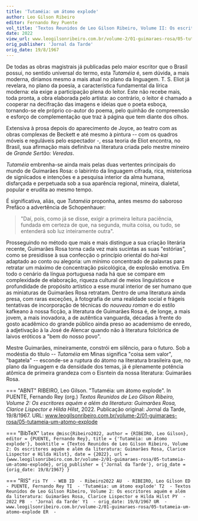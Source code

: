 ```yaml
---
title: 'Tutaméia: um átomo explode'
author: Leo Gilson Ribeiro
editor: Fernando Rey Puente
vol_title: 'Textos Reunidos de Leo Gilson Ribeiro, Volume II: Os escritores aquém e além da literatura: Guimarães Rosa, Clarice Lispector e Hilda Hilst'
date: 2022
view_url: www.leogilsonribeiro.com.br/volume-2/01-guimaraes-rosa/05-tutameia-um-atomo-explode
orig_publisher: 'Jornal da Tarde'
orig_date: 19/8/1967
---
```


De todas as obras magistrais já publicadas pelo maior escritor que o Brasil possui, no sentido universal do termo, esta *Tutaméia* é, sem dúvida, a mais moderna, diríamos mesmo a mais atual no plano da linguagem. T. S. Eliot já revelara, no plano da poesia, a característica fundamental da lírica moderna: ela exige a participação plena do leitor. Este não recebe mais, toda pronta, a obra elaborada pelo artista: ao contrário, o leitor é chamado a cooperar na decifração das imagens e ideias que o poeta esboça, tornando-se ele próprio co-autor do poema, pelo quinhão de compreensão e esforço de complementação que traz à página que tem diante dos olhos.

Extensiva à prosa depois do aparecimento de Joyce, ao teatro com as obras complexas de Beckett e até mesmo à pintura -- com os quadros móveis e reguláveis pelo espectador -, essa teoria de Eliot encontra, no Brasil, sua afirmação mais definitva na literatura criada pelo mestre mineiro de *Grande Sertão: Veredas*.

*Tutaméia* embrenha-se ainda mais pelas duas vertentes principais do mundo de Guimarães Rosa: o labirinto da linguagem cifrada, rica, misteriosa de signiicados e intenções e a pesquisa interior da alma humana, disfarçada e perpetuada sob a sua aparência regional, mineira, dialetal, popular e erudita ao mesmo tempo.

É significativa, aliás, que *Tutaméia* proponha, antes mesmo do saboroso Prefáco a advertência de Schopenhauer:

> "Daí, pois, como já se disse, exigir a primeira leitura paciência, fundada em certeza de que, na segunda, muita coisa, ou tudo, se entenderá sob luz inteiramente outra".

Prosseguindo no método que mais e mais distingue a sua criação literária recente, Guimarães Rosa torna cada vez mais sucintas as suas "estórias", como se presidisse à sua confecção o princípio oriental do *hai-kai* adaptado ao conto ou alegoria: um mínimo concentrado de palavras para retratar um máximo de concentração psicológica, de explosão emotiva. Em todo o cenário da língua portuguesa nada há que se compare em complexidade de elaboração, riqueza cultural de meios linguísticos e profundidade de propósito artístico a esse mural interior de ser humano que as miniaturas de Guimarães Rosa retratam. Dentro de uma literatura ainda presa, com raras exceções, à fotografia de uma realidade social e frágeis tentativas de incorporação de técnicas do *nouveau roman* e do estilo kafkeano à nossa ficção, a literatura de Guimarães Rosa é, de longe, a mais jovem, a mais inovadora, a de autêntica vanguarda, décadas à frente do gosto acadêmico do grande público ainda preso ao academismo de enredo, à adjetivação à la José de Alencar quando não à literatura folclórica de laivos eróticos a "bem do nosso povo".

Mestre Guimarães, mineiramente, constrói em silêncio, para o futuro. Sob a modéstia do título -- *Tutaméia* em Minas significa "coisa sem valor", "bagatela" -- esconde-se a ruptura do átomo na literatura brasileira que, no plano da linguagem e da densidade dos temas, já é plenamente potência atômica de primeira grandeza com o Eisntein da nossa literatura: Guimarães Rosa.


=== "ABNT"
    RIBEIRO, Leo Gilson. "Tutaméia: um átomo explode". In PUENTE, Fernando Rey (org.) <em>Textos Reunidos de Leo Gilson Ribeiro, Volume 2: Os escritores aquém e além da literatura: Guimarães Rosa, Clarice Lispector e Hilda Hilst</em>, 2022. Publicação original: Jornal da Tarde, 19/8/1967. URL: <a href="yml_view_url">www.leogilsonribeiro.com.br/volume-2/01-guimaraes-rosa/05-tutameia-um-atomo-explode</a>

=== "BibTeX"
    ```latex
    @misc{Ribeiro2022,
    author = {RIBEIRO, Leo Gilson},
    editor = {PUENTE, Fernando Rey},
    title = {'Tutaméia: um átomo explode'},
    booktitle = {Textos Reunidos de Leo Gilson Ribeiro, Volume 2: Os escritores aquém e além da literatura: Guimarães Rosa, Clarice Lispector e Hilda Hilst},
    date = {2022},
    url = {www.leogilsonribeiro.com.br/volume-2/01-guimaraes-rosa/05-tutameia-um-atomo-explode},
    orig_publisher = {'Jornal da Tarde'},
    orig_date = {orig_date: 19/8/1967}
    }
    ```

=== "RIS"
    ```ris
    TY  - WEB
    ID  - Ribeiro2022
    AU  - RIBEIRO, Leo Gilson
    ED  - PUENTE, Fernando Rey
    TI  - 'Tutaméia: um átomo explode'
    T2  - Textos Reunidos de Leo Gilson Ribeiro, Volume 2: Os escritores aquém e além da literatura: Guimarães Rosa, Clarice Lispector e Hilda Hilst
    PY  - 2022
    PB  - 'Jornal da Tarde'
    Y1  - orig_date: 19/8/1967
    UR  - www.leogilsonribeiro.com.br/volume-2/01-guimaraes-rosa/05-tutameia-um-atomo-explode
    ER  - 
    ```
